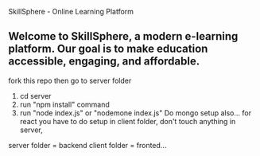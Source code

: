 SkillSphere - Online Learning Platform

Welcome to **SkillSphere**, a modern e-learning platform.
Our goal is to make **education accessible, engaging, and affordable**.
---

fork this repo then go to server folder
1) cd server
2) run "npm install" command
3) run "node index.js" or "nodemone index.js"
Do mongo setup also...
for react you have to do setup in client folder, don't touch anything in server,

server folder = backend
client folder = fronted...
